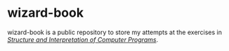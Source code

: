# wizard-book

wizard-book is a public repository to store my attempts at the exercises in
*[Structure and Interpretation of Computer Programs][1]*.

[1]: https://mitpress.mit.edu/sites/default/files/sicp/index.html


